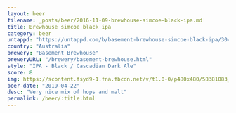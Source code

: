 ```yaml
---
layout: beer
filename: _posts/beer/2016-11-09-brewhouse-simcoe-black-ipa.md
title: Brewhouse simcoe black ipa
category: beer
untappd: "https://untappd.com/b/basement-brewhouse-simcoe-black-ipa/3040111"
country: "Australia"
brewery: "Basement Brewhouse"
breweryURL: "/brewery/basement-brewhouse.html"
style: "IPA - Black / Cascadian Dark Ale"
score: 8
img: https://scontent.fsyd9-1.fna.fbcdn.net/v/t1.0-0/p480x480/58381083_10157070444853745_8366487170373910528_o.jpg?_nc_cat=101&_nc_sid=e007fa&_nc_ohc=KPNXiMsbbGgAX8pPWt7&_nc_ht=scontent.fsyd9-1.fna&tp=6&oh=3b2976513bc922156473f619eb6a4976&oe=5F945F55
beer-date: "2019-04-22"
desc: "Very nice mix of hops and malt"
permalink: /beer/:title.html
---
```

